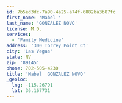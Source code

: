 ```yaml
---
id: 7b5ed3dc-7a90-4a25-a74f-6882ba3b87fc
first_name: 'Mabel '
last_name: 'GONZALEZ NOVO'
license: M.D.
services:
  - 'Family Medicine'
address: '300 Torrey Point Ct'
city: 'Las Vegas'
state: NV
zip: '89145'
phone: 702-505-4230
title: 'Mabel  GONZALEZ NOVO'
_geoloc:
  lng: -115.26791
  lat: 36.167731
---
```

